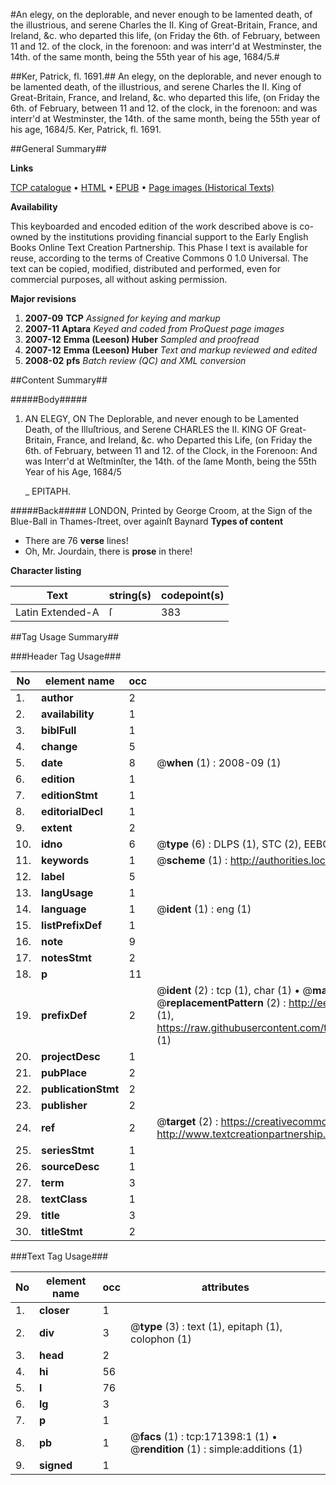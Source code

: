 #An elegy, on the deplorable, and never enough to be lamented death, of the illustrious, and serene Charles the II. King of Great-Britain, France, and Ireland, &c. who departed this life, (on Friday the 6th. of February, between 11 and 12. of the clock, in the forenoon: and was interr'd at Westminster, the 14th. of the same month, being the 55th year of his age, 1684/5.#

##Ker, Patrick, fl. 1691.##
An elegy, on the deplorable, and never enough to be lamented death, of the illustrious, and serene Charles the II. King of Great-Britain, France, and Ireland, &c. who departed this life, (on Friday the 6th. of February, between 11 and 12. of the clock, in the forenoon: and was interr'd at Westminster, the 14th. of the same month, being the 55th year of his age, 1684/5.
Ker, Patrick, fl. 1691.

##General Summary##

**Links**

[TCP catalogue](http://www.ota.ox.ac.uk/tcp/)  • 
[HTML](http://tei.it.ox.ac.uk/tcp/Texts-HTML/free/A87/A87700.html)  • 
[EPUB](http://tei.it.ox.ac.uk/tcp/Texts-EPUB/free/A87/A87700.epub) • 
[Page images (Historical Texts)](https://data.historicaltexts.jisc.ac.uk/view?pubId=eebo-45097814e&pageId=eebo-45097814e-171398-1)

**Availability**

This keyboarded and encoded edition of the
	       work described above is co-owned by the institutions
	       providing financial support to the Early English Books
	       Online Text Creation Partnership. This Phase I text is
	       available for reuse, according to the terms of Creative
	       Commons 0 1.0 Universal. The text can be copied,
	       modified, distributed and performed, even for
	       commercial purposes, all without asking permission.

**Major revisions**

1. __2007-09__ __TCP__ *Assigned for keying and markup*
1. __2007-11__ __Aptara__ *Keyed and coded from ProQuest page images*
1. __2007-12__ __Emma (Leeson) Huber__ *Sampled and proofread*
1. __2007-12__ __Emma (Leeson) Huber__ *Text and markup reviewed and edited*
1. __2008-02__ __pfs__ *Batch review (QC) and XML conversion*

##Content Summary##

#####Body#####

1. AN
ELEGY,
ON
The Deplorable, and never enough to be Lamented Death, of the Illuſtrious, and Serene
CHARLES the II. KING
OF
Great-Britain, France, and Ireland, &c. who Departed this Life, (on Friday the 6th. of February,
between 11 and 12. of the Clock, in the Forenoon: And was Interr'd at Weſtminſter, the 14th. of the ſame Month,
being the 55th Year of his Age, 1684/5

    _ EPITAPH.

#####Back#####
LONDON,
Printed by George Croom, at the Sign of the Blue-Ball in Thames-ſtreet,
over againſt Baynard
**Types of content**

  * There are 76 **verse** lines!
  * Oh, Mr. Jourdain, there is **prose** in there!

**Character listing**


|Text|string(s)|codepoint(s)|
|---|---|---|
|Latin Extended-A|ſ|383|

##Tag Usage Summary##

###Header Tag Usage###

|No|element name|occ|attributes|
|---|---|---|---|
|1.|__author__|2||
|2.|__availability__|1||
|3.|__biblFull__|1||
|4.|__change__|5||
|5.|__date__|8| @__when__ (1) : 2008-09 (1)|
|6.|__edition__|1||
|7.|__editionStmt__|1||
|8.|__editorialDecl__|1||
|9.|__extent__|2||
|10.|__idno__|6| @__type__ (6) : DLPS (1), STC (2), EEBO-CITATION (1), OCLC (1), VID (1)|
|11.|__keywords__|1| @__scheme__ (1) : http://authorities.loc.gov/ (1)|
|12.|__label__|5||
|13.|__langUsage__|1||
|14.|__language__|1| @__ident__ (1) : eng (1)|
|15.|__listPrefixDef__|1||
|16.|__note__|9||
|17.|__notesStmt__|2||
|18.|__p__|11||
|19.|__prefixDef__|2| @__ident__ (2) : tcp (1), char (1)  •  @__matchPattern__ (2) : ([0-9\-]+):([0-9IVX]+) (1), (.+) (1)  •  @__replacementPattern__ (2) : http://eebo.chadwyck.com/downloadtiff?vid=$1&page=$2 (1), https://raw.githubusercontent.com/textcreationpartnership/Texts/master/tcpchars.xml#$1 (1)|
|20.|__projectDesc__|1||
|21.|__pubPlace__|2||
|22.|__publicationStmt__|2||
|23.|__publisher__|2||
|24.|__ref__|2| @__target__ (2) : https://creativecommons.org/publicdomain/zero/1.0/ (1), http://www.textcreationpartnership.org/docs/. (1)|
|25.|__seriesStmt__|1||
|26.|__sourceDesc__|1||
|27.|__term__|3||
|28.|__textClass__|1||
|29.|__title__|3||
|30.|__titleStmt__|2||


###Text Tag Usage###

|No|element name|occ|attributes|
|---|---|---|---|
|1.|__closer__|1||
|2.|__div__|3| @__type__ (3) : text (1), epitaph (1), colophon (1)|
|3.|__head__|2||
|4.|__hi__|56||
|5.|__l__|76||
|6.|__lg__|3||
|7.|__p__|1||
|8.|__pb__|1| @__facs__ (1) : tcp:171398:1 (1)  •  @__rendition__ (1) : simple:additions (1)|
|9.|__signed__|1||
